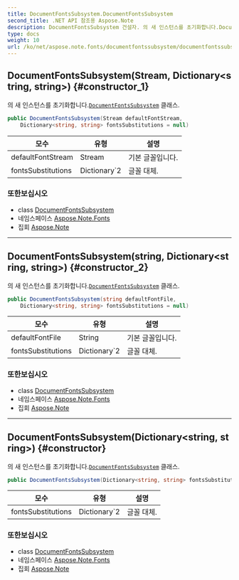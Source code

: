```yaml
---
title: DocumentFontsSubsystem.DocumentFontsSubsystem
second_title: .NET API 참조용 Aspose.Note
description: DocumentFontsSubsystem 건설자. 의 새 인스턴스를 초기화합니다.DocumentFontsSubsystem 클래스.
type: docs
weight: 10
url: /ko/net/aspose.note.fonts/documentfontssubsystem/documentfontssubsystem/
---
```

## DocumentFontsSubsystem(Stream, Dictionary&lt;string, string&gt;) {#constructor_1}

의 새 인스턴스를 초기화합니다.[`DocumentFontsSubsystem`](../) 클래스.

```csharp
public DocumentFontsSubsystem(Stream defaultFontStream, 
    Dictionary<string, string> fontsSubstitutions = null)
```

| 모수 | 유형 | 설명 |
| --- | --- | --- |
| defaultFontStream | Stream | 기본 글꼴입니다. |
| fontsSubstitutions | Dictionary`2 | 글꼴 대체. |

### 또한보십시오

* class [DocumentFontsSubsystem](../)
* 네임스페이스 [Aspose.Note.Fonts](../../documentfontssubsystem/)
* 집회 [Aspose.Note](../../../)

---

## DocumentFontsSubsystem(string, Dictionary&lt;string, string&gt;) {#constructor_2}

의 새 인스턴스를 초기화합니다.[`DocumentFontsSubsystem`](../) 클래스.

```csharp
public DocumentFontsSubsystem(string defaultFontFile, 
    Dictionary<string, string> fontsSubstitutions = null)
```

| 모수 | 유형 | 설명 |
| --- | --- | --- |
| defaultFontFile | String | 기본 글꼴입니다. |
| fontsSubstitutions | Dictionary`2 | 글꼴 대체. |

### 또한보십시오

* class [DocumentFontsSubsystem](../)
* 네임스페이스 [Aspose.Note.Fonts](../../documentfontssubsystem/)
* 집회 [Aspose.Note](../../../)

---

## DocumentFontsSubsystem(Dictionary&lt;string, string&gt;) {#constructor}

의 새 인스턴스를 초기화합니다.[`DocumentFontsSubsystem`](../) 클래스.

```csharp
public DocumentFontsSubsystem(Dictionary<string, string> fontsSubstitutions = null)
```

| 모수 | 유형 | 설명 |
| --- | --- | --- |
| fontsSubstitutions | Dictionary`2 | 글꼴 대체. |

### 또한보십시오

* class [DocumentFontsSubsystem](../)
* 네임스페이스 [Aspose.Note.Fonts](../../documentfontssubsystem/)
* 집회 [Aspose.Note](../../../)


